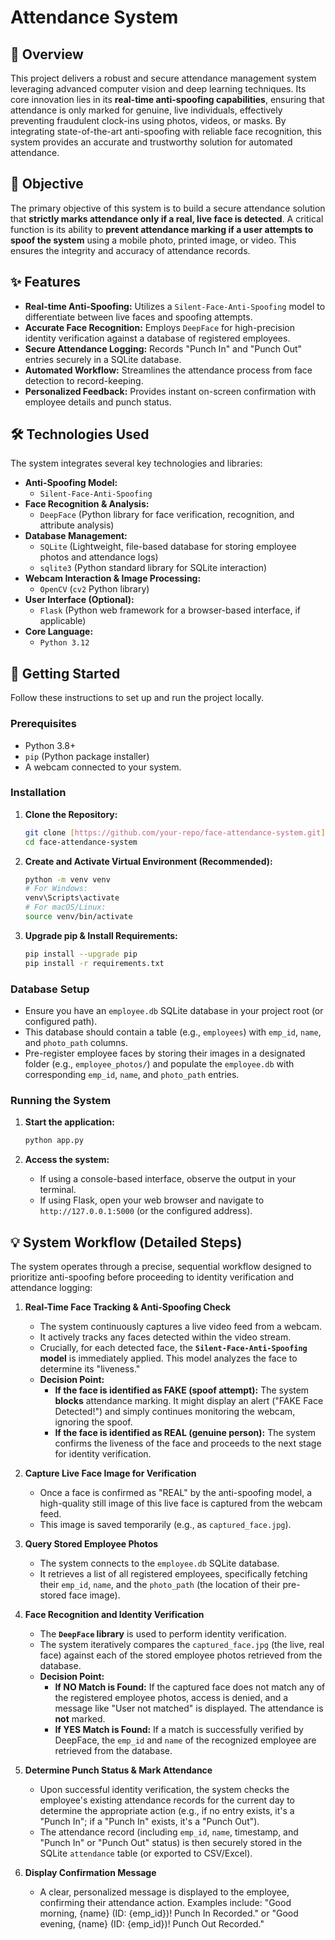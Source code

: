 # Attendance System

## 🌟 Overview

This project delivers a robust and secure attendance management system leveraging advanced computer vision and deep learning techniques. Its core innovation lies in its **real-time anti-spoofing capabilities**, ensuring that attendance is only marked for genuine, live individuals, effectively preventing fraudulent clock-ins using photos, videos, or masks. By integrating state-of-the-art anti-spoofing with reliable face recognition, this system provides an accurate and trustworthy solution for automated attendance.

## 🎯 Objective

The primary objective of this system is to build a secure attendance solution that **strictly marks attendance only if a real, live face is detected**. A critical function is its ability to **prevent attendance marking if a user attempts to spoof the system** using a mobile photo, printed image, or video. This ensures the integrity and accuracy of attendance records.

## ✨ Features

* **Real-time Anti-Spoofing:** Utilizes a `Silent-Face-Anti-Spoofing` model to differentiate between live faces and spoofing attempts.
* **Accurate Face Recognition:** Employs `DeepFace` for high-precision identity verification against a database of registered employees.
* **Secure Attendance Logging:** Records "Punch In" and "Punch Out" entries securely in a SQLite database.
* **Automated Workflow:** Streamlines the attendance process from face detection to record-keeping.
* **Personalized Feedback:** Provides instant on-screen confirmation with employee details and punch status.

## 🛠️ Technologies Used

The system integrates several key technologies and libraries:

* **Anti-Spoofing Model:**
    * `Silent-Face-Anti-Spoofing` 
* **Face Recognition & Analysis:**
    * `DeepFace` (Python library for face verification, recognition, and attribute analysis)
* **Database Management:**
    * `SQLite` (Lightweight, file-based database for storing employee photos and attendance logs)
    * `sqlite3` (Python standard library for SQLite interaction)
* **Webcam Interaction & Image Processing:**
    * `OpenCV` (`cv2` Python library)
* **User Interface (Optional):**
    * `Flask` (Python web framework for a browser-based interface, if applicable)
* **Core Language:**
    * `Python 3.12`

## 🚀 Getting Started

Follow these instructions to set up and run the project locally.

### Prerequisites

* Python 3.8+
* `pip` (Python package installer)
* A webcam connected to your system.

### Installation

1.  **Clone the Repository:**
    ```bash
    git clone [https://github.com/your-repo/face-attendance-system.git](https://github.com/your-repo/face-attendance-system.git)
    cd face-attendance-system
    ```
2.  **Create and Activate Virtual Environment (Recommended):**
    ```bash
    python -m venv venv
    # For Windows:
    venv\Scripts\activate
    # For macOS/Linux:
    source venv/bin/activate
    ```
3.  **Upgrade pip & Install Requirements:**
    ```bash
    pip install --upgrade pip
    pip install -r requirements.txt
    ```

### Database Setup

* Ensure you have an `employee.db` SQLite database in your project root (or configured path).
* This database should contain a table (e.g., `employees`) with `emp_id`, `name`, and `photo_path` columns.
* Pre-register employee faces by storing their images in a designated folder (e.g., `employee_photos/`) and populate the `employee.db` with corresponding `emp_id`, `name`, and `photo_path` entries.

### Running the System

1.  **Start the application:**
    ```bash
    python app.py
    ```
   

2.  **Access the system:**
    * If using a console-based interface, observe the output in your terminal.
    * If using Flask, open your web browser and navigate to `http://127.0.0.1:5000` (or the configured address).

## 💡 System Workflow (Detailed Steps)

The system operates through a precise, sequential workflow designed to prioritize anti-spoofing before proceeding to identity verification and attendance logging:

1.  **Real-Time Face Tracking & Anti-Spoofing Check**
    * The system continuously captures a live video feed from a webcam.
    * It actively tracks any faces detected within the video stream.
    * Crucially, for each detected face, the **`Silent-Face-Anti-Spoofing` model** is immediately applied. This model analyzes the face to determine its "liveness."
    * **Decision Point:**
        * **If the face is identified as FAKE (spoof attempt):** The system **blocks** attendance marking. It might display an alert ("FAKE Face Detected!") and simply continues monitoring the webcam, ignoring the spoof.
        * **If the face is identified as REAL (genuine person):** The system confirms the liveness of the face and proceeds to the next stage for identity verification.

2.  **Capture Live Face Image for Verification**
    * Once a face is confirmed as "REAL" by the anti-spoofing model, a high-quality still image of this live face is captured from the webcam feed.
    * This image is saved temporarily (e.g., as `captured_face.jpg`).

3.  **Query Stored Employee Photos**
    * The system connects to the `employee.db` SQLite database.
    * It retrieves a list of all registered employees, specifically fetching their `emp_id`, `name`, and the `photo_path` (the location of their pre-stored face image).

4.  **Face Recognition and Identity Verification**
    * The **`DeepFace` library** is used to perform identity verification.
    * The system iteratively compares the `captured_face.jpg` (the live, real face) against each of the stored employee photos retrieved from the database.
    * **Decision Point:**
        * **If NO Match is Found:** If the captured face does not match any of the registered employee photos, access is denied, and a message like "User not matched" is displayed. The attendance is **not** marked.
        * **If YES Match is Found:** If a match is successfully verified by DeepFace, the `emp_id` and `name` of the recognized employee are retrieved from the database.

5.  **Determine Punch Status & Mark Attendance**
    * Upon successful identity verification, the system checks the employee's existing attendance records for the current day to determine the appropriate action (e.g., if no entry exists, it's a "Punch In"; if a "Punch In" exists, it's a "Punch Out").
    * The attendance record (including `emp_id`, `name`, timestamp, and "Punch In" or "Punch Out" status) is then securely stored in the SQLite `attendance` table (or exported to CSV/Excel).

6.  **Display Confirmation Message**
    * A clear, personalized message is displayed to the employee, confirming their attendance action. Examples include: "Good morning, {name} (ID: {emp_id})! Punch In Recorded." or "Good evening, {name} (ID: {emp_id})! Punch Out Recorded."


